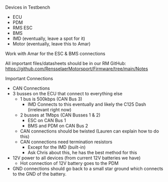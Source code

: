 Devices in Testbench
* ECU
* PDM
* RMS ESC
* BMS
* IMD (eventually, leave a spot for it)
* Motor (eventually, leave this to Amar)

Work with Amar for the ESC & BMS connections

All important files/datasheets should be in our RM GitHub:
https://github.com/RensselaerMotorsport/Firmware/tree/main/Notes 

Important Connections
* CAN Connections
* 3 busses on the ECU that connect to everything else
  * 1 bus is 500kbps (CAN Bus 3)
    - IMD Connects to this eventually and likely the C125 Dash (irrelevant right now)
  * 2 busses at 1Mbps (CAN Busses 1 & 2)
    - ESC on CAN Bus 1
    - BMS and PDM on CAN Bus 2
  * CAN connections should be twisted (Lauren can explain how to do this)
  * CAN connections need termination resistors
    - Except for the IMD (built-in)
    - Ask Chris about this, he has the best method for this
* 12V power to all devices (from current 12V batteries we have)
  * Hot connection of 12V battery goes to the PDM
* GND connections should go back to a small star ground which connects to the GND of the battery.






